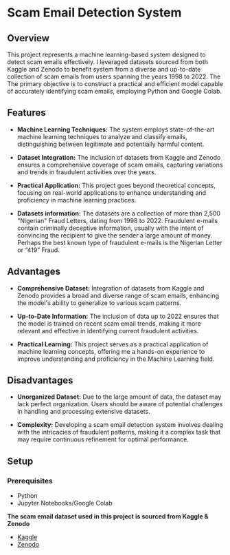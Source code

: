 # Scam Email Detection System

## Overview

This project represents a machine learning-based system designed to detect scam emails effectively. I leveraged datasets sourced from both Kaggle and Zenodo to benefit system from a diverse and up-to-date collection of scam emails from users spanning the years 1998 to 2022. The The primary objective is to construct a practical and efficient model capable of accurately identifying scam emails, employing Python and Google Colab.

## Features

- **Machine Learning Techniques:** The system employs state-of-the-art machine learning techniques to analyze and classify emails, distinguishing between legitimate and potentially harmful content.

- **Dataset Integration:** The inclusion of datasets from Kaggle and Zenodo ensures a comprehensive coverage of scam emails, capturing variations and trends in fraudulent activities over the years.

- **Practical Application:** This project goes beyond theoretical concepts, focusing on real-world applications to enhance understanding and proficiency in machine learning practices.

- **Datasets information:** The datasets are a collection of more than 2,500 "Nigerian" Fraud Letters, dating from 1998 to 2022. Fraudulent e-mails contain criminally deceptive information, usually with the intent of convincing the recipient to give the sender a large amount of money. Perhaps the best known type of fraudulent e-mails is the Nigerian Letter or “419” Fraud.

## Advantages

- **Comprehensive Dataset:** Integration of datasets from Kaggle and Zenodo provides a broad and diverse range of scam emails, enhancing the model's ability to generalize to various scam patterns.

- **Up-to-Date Information:** The inclusion of data up to 2022 ensures that the model is trained on recent scam email trends, making it more relevant and effective in identifying current fraudulent activities.

- **Practical Learning:** This project serves as a practical application of machine learning concepts, offering me a hands-on experience to improve understanding and proficiency in the Machine Learning field.

## Disadvantages

- **Unorganized Dataset:** Due to the large amount of data, the dataset may lack perfect organization. Users should be aware of potential challenges in handling and processing extensive datasets.

- **Complexity:** Developing a scam email detection system involves dealing with the intricacies of fraudulent patterns, making it a complex task that may require continuous refinement for optimal performance.

## Setup

### Prerequisites

- Python
- Jupyter Notebooks/Google Colab

 **The scam email dataset used in this project is sourced from Kaggle & Zenodo**
- [Kaggle](https://www.kaggle.com/datasets/rtatman/fraudulent-email-corpus)
- [Zenodo](https://zenodo.org/records/8339691)


